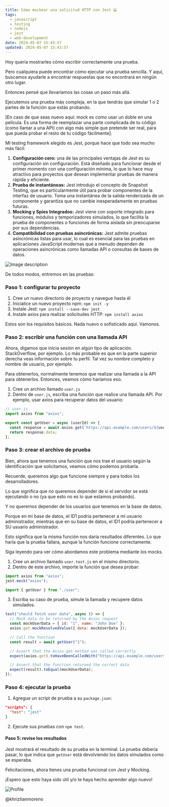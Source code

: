 ```yaml
---
title: Cómo mockear una solicitud HTTP con Jest 💻
tags:
  - javascript
  - testing
  - nodejs
  - jest
  - web-development
date: 2024-05-07 15:43:57
updated: 2024-05-07 15:43:57
---
```


Hoy quería mostrarles cómo escribir correctamente una prueba.

Pero cualquiera puede encontrar cómo ejecutar una prueba sencilla. Y aquí, buscamos ayudarle a encontrar respuestas que no encontrará en ningún otro lugar.

Entonces pensé que llevaríamos las cosas un paso más allá.

Ejecutemos una prueba más compleja, en la que tendrás que simular 1 o 2 partes de la función que estás probando.

[En caso de que seas nuevo aquí: mock es como usar un doble en una película. Es una forma de reemplazar una parte complicada de tu código (como llamar a una API) con algo más simple que pretende ser real, para que pueda probar el resto de tu código fácilmente].

MI testing framework elegido es Jest, porque hace que todo sea mucho más fácil:

1. **Configuración cero:** una de las principales ventajas de Jest es su configuración sin configuración. Está diseñado para funcionar desde el primer momento con una configuración mínima, lo que lo hace muy atractivo para proyectos que desean implementar pruebas de manera rápida y eficiente.
2. **Prueba de instantáneas:** Jest introdujo el concepto de Snapshot Testing, que es particularmente útil para probar componentes de la interfaz de usuario. Toma una instantánea de la salida renderizada de un componente y garantiza que no cambie inesperadamente en pruebas futuras.
3. **Mocking y Spies Integrados:** Jest viene con soporte integrado para funciones, módulos y temporizadores simulados, lo que facilita la prueba de componentes o funciones de forma aislada sin preocuparse por sus dependencias.
4. **Compatibilidad con pruebas asincrónicas:** Jest admite pruebas asincrónicas listas para usar, lo cual es esencial para las pruebas en aplicaciones JavaScript modernas que a menudo dependen de operaciones asincrónicas como llamadas API o consultas de bases de datos.

![Image description](https://dev-to-uploads.s3.amazonaws.com/uploads/articles/au3m8kw0rtsrclm6s8fo.jpg)

De todos modos, entremos en las pruebas:

### Paso 1: configurar tu proyecto

1. Cree un nuevo directorio de proyecto y navegue hasta él
2. Inicialice un nuevo proyecto npm: `npm init -y`
3. Instale Jest: `npm install --save-dev jest`
4. Instale axios para realizar solicitudes HTTP: `npm install axios`

Estos son los requisitos básicos. Nada nuevo o sofisticado aquí. Vamonos.

### Paso 2: escribir una función con una llamada API

Ahora, digamos que inicia sesión en algún tipo de aplicación. StackOverflow, por ejemplo. Lo más probable es que en la parte superior derecha veas información sobre tu perfil. Tal vez su nombre completo y nombre de usuario, por ejemplo.

Para obtenerlos, normalmente tenemos que realizar una llamada a la API para obtenerlos. Entonces, veamos cómo haríamos eso.

1. Cree un archivo llamado `user.js`
2. Dentro de `user.js`, escriba una función que realice una llamada API. Por ejemplo, usar axios para recuperar datos del usuario:

```javascript
// user.js
import axios from "axios";

export const getUser = async (userId) => {
  const response = await axios.get(`https://api.example.com/users/${userId}`);
  return response.data;
};
```

### Paso 3: crear el archivo de prueba

Bien, ahora que tenemos una función que nos trae el usuario según la identificación que solicitamos, veamos cómo podemos probarla.

Recuerde, queremos algo que funcione siempre y para todos los desarrolladores.

Lo que significa que no queremos depender de si el servidor se está ejecutando o no (ya que esto no es lo que estamos probando).

Y no queremos depender de los usuarios que tenemos en la base de datos.

Porque en mi base de datos, el ID1 podría pertenecer a mi usuario administrador, mientras que en su base de datos, el ID1 podría pertenecer a SU usuario administrador.

Esto significa que la misma función nos daría resultados diferentes. Lo que haría que la prueba fallara, aunque la función funcione correctamente.

Siga leyendo para ver cómo abordamos este problema mediante los mocks.

1. Cree un archivo llamado `user.test.js` en el mismo directorio.
2. Dentro de este archivo, importe la función que desea probar:

```javascript
import axios from "axios";
jest.mock("axios");

import { getUser } from "./user";
```

3. Escriba su caso de prueba, simule la llamada y recupere datos simulados.

```javascript
test("should fetch user data", async () => {
  // Mock data to be returned by the Axios request
  const mockUserData = { id: "1", name: "John Doe" };
  axios.get.mockResolvedValue({ data: mockUserData });

  // Call the function
  const result = await getUser("1");

  // Assert that the Axios get method was called correctly
  expect(axios.get).toHaveBeenCalledWith("https://api.example.com/users/1");

  // Assert that the function returned the correct data
  expect(result).toEqual(mockUserData);
});
```

### Paso 4: ejecutar la prueba

1. Agregue un script de prueba a su `package.json`:

```json
"scripts": {
  "test": "jest"
}
```

2. Ejecute sus pruebas con `npm test`.

#### Paso 5: revise los resultados

Jest mostrará el resultado de su prueba en la terminal. La prueba debería pasar, lo que indica que `getUser` está devolviendo los datos simulados como se esperaba.

Felicitaciones, ahora tienes una prueba funcional con Jest y Mocking.

¡Espero que esto haya sido útil y/o te haya hecho aprender algo nuevo!

![Profile](https://res.cloudinary.com/khriztianmoreno/image/upload/c_scale,w_148/v1591324337/KM-brand/stickers/sticker-3_2x.png)

@khriztianmoreno
